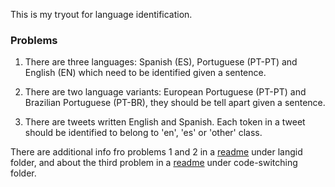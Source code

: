 This is my tryout for language identification.

### Problems

1. There are three languages: Spanish (ES), Portuguese (PT-PT) and English (EN) which need to be identified given a sentence.

2. There are two language variants: European Portuguese (PT-PT) and Brazilian Portuguese (PT-BR), they should be tell apart given a sentence.

3. There are tweets written English and Spanish. Each token in a tweet should be identified to belong to 'en', 'es' or 'other' class.

There are additional info fro problems 1 and 2 in a [readme](./langid/README.md) under langid folder, and about the third problem in a  [readme](./code-switching/README.md) under code-switching folder.
